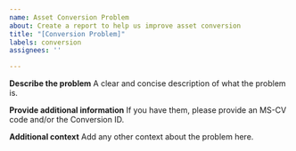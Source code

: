 ```yaml
---
name: Asset Conversion Problem
about: Create a report to help us improve asset conversion
title: "[Conversion Problem]"
labels: conversion
assignees: ''

---
```


**Describe the problem**
A clear and concise description of what the problem is.

**Provide additional information**
If you have them, please provide an MS-CV code and/or the Conversion ID.

**Additional context**
Add any other context about the problem here.
